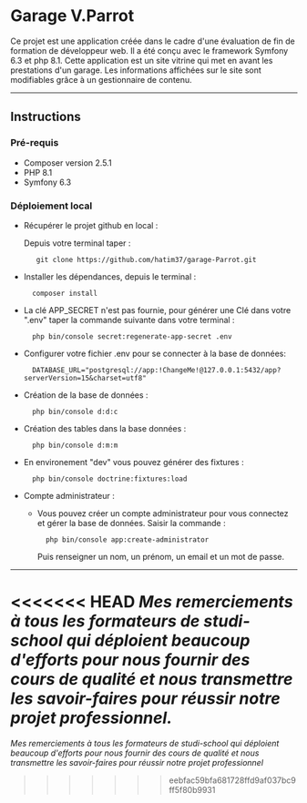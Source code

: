 # Garage V.Parrot

Ce projet est une application créée dans le cadre d'une évaluation de fin de formation de développeur web.
Il a été conçu avec le framework Symfony 6.3 et php 8.1.
Cette application est un site vitrine qui met en avant les prestations d'un garage.
Les informations affichées sur le site sont modifiables grâce à un gestionnaire de contenu.

----------------------

## Instructions  

### Pré-requis

- Composer version 2.5.1
- PHP 8.1
- Symfony 6.3


### Déploiement local 

- Récupérer le projet github en local :  

    Depuis votre terminal taper :
    
         git clone https://github.com/hatim37/garage-Parrot.git


- Installer les dépendances, depuis le terminal :

        composer install


- La clé APP_SECRET n'est pas fournie, pour générer une Clé dans votre ".env" taper la commande suivante dans votre terminal :

        php bin/console secret:regenerate-app-secret .env


- Configurer votre fichier .env pour se connecter à la base de données: 

        DATABASE_URL="postgresql://app:!ChangeMe!@127.0.0.1:5432/app?serverVersion=15&charset=utf8"


- Création de la base de données :

        php bin/console d:d:c


- Création des tables dans la base données :

        php bin/console d:m:m


- En environement "dev" vous pouvez générer des fixtures : 

        php bin/console doctrine:fixtures:load


- Compte administrateur :

    - Vous pouvez créer un compte administrateur pour vous connectez et gérer la base de données. Saisir la commande :  

            php bin/console app:create-administrator

        Puis renseigner un nom, un prénom, un email et un mot de passe.
            

------------------------------

<<<<<<< HEAD
*Mes remerciements à tous les formateurs de studi-school qui déploient beaucoup d'efforts pour nous fournir des cours de qualité et nous transmettre les savoir-faires pour réussir notre projet professionnel.*
=======
*Mes remerciements à tous les formateurs de studi-school qui déploient beaucoup d'efforts pour nous fournir des cours de qualité et nous transmettre les savoir-faires pour réussir notre projet professionnel*
>>>>>>> eebfac59bfa681728ffd9af037bc9ff5f80b9931
